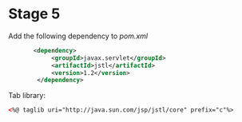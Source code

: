 # Stage 5

Add the following dependency to *pom.xml*

```xml
       <dependency>
            <groupId>javax.servlet</groupId>
            <artifactId>jstl</artifactId>
            <version>1.2</version>
        </dependency>
```

Tab library:

```xml
<%@ taglib uri="http://java.sun.com/jsp/jstl/core" prefix="c"%>
```

